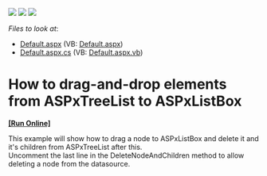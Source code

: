 <!-- default badges list -->
![](https://img.shields.io/endpoint?url=https://codecentral.devexpress.com/api/v1/VersionRange/128548598/13.1.4%2B)
[![](https://img.shields.io/badge/Open_in_DevExpress_Support_Center-FF7200?style=flat-square&logo=DevExpress&logoColor=white)](https://supportcenter.devexpress.com/ticket/details/E4116)
[![](https://img.shields.io/badge/📖_How_to_use_DevExpress_Examples-e9f6fc?style=flat-square)](https://docs.devexpress.com/GeneralInformation/403183)
<!-- default badges end -->
<!-- default file list -->
*Files to look at*:

* [Default.aspx](./CS/WebSite/Default.aspx) (VB: [Default.aspx](./VB/WebSite/Default.aspx))
* [Default.aspx.cs](./CS/WebSite/Default.aspx.cs) (VB: [Default.aspx.vb](./VB/WebSite/Default.aspx.vb))
<!-- default file list end -->
# How to drag-and-drop elements from ASPxTreeList to ASPxListBox
<!-- run online -->
**[[Run Online]](https://codecentral.devexpress.com/e4116/)**
<!-- run online end -->


<p>This example will show how to drag a node to ASPxListBox and delete it and it's children from ASPxTreeList after this.<br />
Uncomment the last line in the DeleteNodeAndChildren method to allow deleting a node from the datasource.</p>

<br/>


